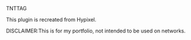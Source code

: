 TNTTAG

This plugin is recreated from Hypixel.

DISCLAIMER:This is for my portfolio, not intended to be used on networks.

